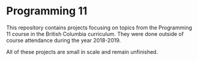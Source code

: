 # Programming 11
This repository contains projects focusing on topics from the Programming 11 course in the British Columbia curriculum. They were done outside of course attendance during the year 2018-2019.

All of these projects are small in scale and remain unfinished.
